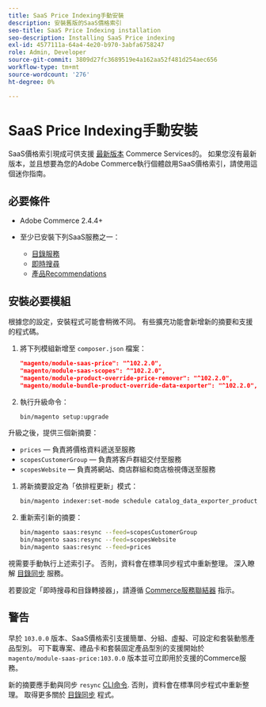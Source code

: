 ```yaml
---
title: SaaS Price Indexing手動安裝
description: 安裝舊版的SaaS價格索引
seo-title: SaaS Price Indexing installation
seo-description: Installing SaaS Price indexing
exl-id: 4577111a-64a4-4e20-b970-3abfa6758247
role: Admin, Developer
source-git-commit: 3809d27fc3689519e4a162aa52f481d254aec656
workflow-type: tm+mt
source-wordcount: '276'
ht-degree: 0%

---
```


# SaaS Price Indexing手動安裝

SaaS價格索引現成可供支援 [最新版本](index.md#Requirements) Commerce Services的。
如果您沒有最新版本，並且想要為您的Adobe Commerce執行個體啟用SaaS價格索引，請使用這個迷你指南。

## 必要條件

* Adobe Commerce 2.4.4+
* 至少已安裝下列SaaS服務之一：

   * [目錄服務](../catalog-service/overview.md)
   * [即時搜尋](../live-search/guide-overview.md)
   * [產品Recommendations](../product-recommendations/guide-overview.md)

## 安裝必要模組

根據您的設定，安裝程式可能會稍微不同。
有些擴充功能會新增新的摘要和支援的程式碼。

1. 將下列模組新增至 `composer.json` 檔案：

   ```json
   "magento/module-saas-price": "^102.2.0",
   "magento/module-saas-scopes": ^"102.2.0",
   "magento/module-product-override-price-remover": "^102.2.0",
   "magento/module-bundle-product-override-data-exporter": "^102.2.0",
   ```

1. 執行升級命令：

   ```bash
   bin/magento setup:upgrade
   ```

升級之後，提供三個新摘要：

* `prices`  — 負責將價格資料遞送至服務
* `scopesCustomerGroup`  — 負責將客戶群組交付至服務
* `scopesWebsite`  — 負責將網站、商店群組和商店檢視傳送至服務


1. 將新摘要設定為「依排程更新」模式：

   ```bash
   bin/magento indexer:set-mode schedule catalog_data_exporter_product_prices scopes_customergroup_data_exporter scopes_website_data_exporter
   ```

1. 重新索引新的摘要：

   ```bash
   bin/magento saas:resync --feed=scopesCustomerGroup
   bin/magento saas:resync --feed=scopesWebsite
   bin/magento saas:resync --feed=prices
   ```

視需要手動執行上述索引子。 否則，資料會在標準同步程式中重新整理。 深入瞭解 [目錄同步](../landing/catalog-sync.md) 服務。


若要設定「即時搜尋和目錄轉接器」，請遵循 [Commerce服務聯結器](https://experienceleague.adobe.com/docs/commerce-merchant-services/user-guides/integration-services/saas.html) 指示。

## 警告

早於 `103.0.0` 版本、SaaS價格索引支援簡單、分組、虛擬、可設定和套裝動態產品型別。
可下載專案、禮品卡和套裝固定產品型別的支援開始於 `magento/module-saas-price:103.0.0` 版本並可立即用於支援的Commerce服務。

新的摘要應手動與同步 `resync` [CLI命令](../landing/catalog-sync.md#resynccmdline). 否則，資料會在標準同步程式中重新整理。 取得更多關於 [目錄同步](../landing/catalog-sync.md) 程式。
